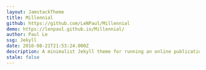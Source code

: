 ```yaml
---
layout: JamstackTheme
title: Millennial
github: https://github.com/LeNPaul/Millennial
demo: https://lenpaul.github.io/Millennial/
author: Paul Le
ssg: Jekyll
date: 2016-08-21T21:53:24.000Z
description: A minimalist Jekyll theme for running an online publication
stale: false
---
```

